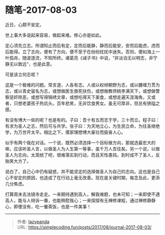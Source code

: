 # 随笔-2017-08-03

近日，心颇不安定。

世上事大多说起来容易，做起来难。修心亦是如此。

定心须先立志。所谓知止而后有定，定而后能静，静而后能安，安而后能虑，虑而后能得。立了志向，便有了方向，便不至于在纷纷扰扰中迷失。否则，便如海上一叶孤舟，随波逐流，不知所终。诸葛亮《诫子书》中说，“非淡泊无以明志，非宁静无以致远&#34;，也是此意。

可是该立何志呢？

这是一个极难的问题。常言道，人各有志。人或以权倾朝野为志，或以腰缠万贯为志，或以青史留名为志，或想做医生救死扶伤，或想做教师桃李满天下，或想做警察惩奸除恶，或想写得锦绣文章，或想吃得天下美食，或想走遍天涯海角，又或者，只想老婆孩子热炕头。百年悲笑，无非饮食男女。虽无可厚非，但总有狭隘之感。

有没有博大一些的呢？也是有的。子曰：吾十有五而志于学，三十而立。程子曰：有求为圣人之志，然后可与共学。张子曰：为天地立心，为生民立命，为往圣继绝学，为万世开太平。相比之下，儒家理想博大豪壮而振奋人心。

似乎有两个我在对话。一个说，既然必须选择一个目标做方向，那就选最宏大的嘛，应该听圣人言，以做圣人为人生第一等事，虽千万人吾往矣。另一个说，以做圣人为志向，太笼统了吧，很难落实到行动，而且天性愚钝，到时成不了圣人，反贻笑大方了。

说白了，自己心中仍有疑惑，并不能坚定的选择做圣人为自己的志向。这也是自己心不安定的原因，也造成了在行动上毫无改善。现在是关键时期，每念及此，更添几分焦虑。

打算周末去法镜寺走走。一来期待遇到高人，解我难题，也未可知；一来即使不遇高人，能与人倾诉一番，也能稍慰我心；一来探探有无禅修课程，通过禅修静静心，即便没有，吃一餐斋饭，也是一件美事！

---

> 作者: [lazypanda](https://github.com/wanghuibin0)  
> URL: https://simplecoding.fun/posts/2017/08/journal-2017-08-03/  

